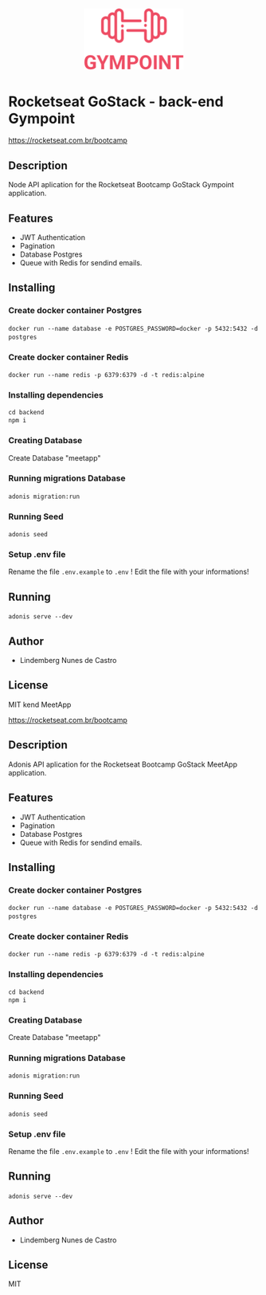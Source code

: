 <h1 align="center">
  <img alt="Gympoint" title="Gympoint" src="../.github/logo.png" width="200px" />
</h1>

# Rocketseat GoStack - back-end Gympoint

https://rocketseat.com.br/bootcamp

## Description

Node API aplication for the Rocketseat Bootcamp GoStack Gympoint application.

## Features

- JWT Authentication
- Pagination
- Database Postgres
- Queue with Redis for sendind emails.

## Installing

### Create docker container Postgres

`docker run --name database -e POSTGRES_PASSWORD=docker -p 5432:5432 -d postgres`

### Create docker container Redis

`docker run --name redis -p 6379:6379 -d -t redis:alpine`

### Installing dependencies

```
cd backend
npm i
```

### Creating Database

Create Database "meetapp"

### Running migrations Database

`adonis migration:run`

### Running Seed

`adonis seed`

### Setup .env file

Rename the file `.env.example` to `.env` !
Edit the file with your informations!

## Running

`adonis serve --dev`

## Author

- Lindemberg Nunes de Castro

## License

MIT
kend MeetApp

https://rocketseat.com.br/bootcamp

## Description

Adonis API aplication for the Rocketseat Bootcamp GoStack MeetApp application.

## Features

- JWT Authentication
- Pagination
- Database Postgres
- Queue with Redis for sendind emails.

## Installing

### Create docker container Postgres

`docker run --name database -e POSTGRES_PASSWORD=docker -p 5432:5432 -d postgres`

### Create docker container Redis

`docker run --name redis -p 6379:6379 -d -t redis:alpine`

### Installing dependencies

```
cd backend
npm i
```

### Creating Database

Create Database "meetapp"

### Running migrations Database

`adonis migration:run`

### Running Seed

`adonis seed`

### Setup .env file

Rename the file `.env.example` to `.env` !
Edit the file with your informations!

## Running

`adonis serve --dev`

## Author

- Lindemberg Nunes de Castro

## License

MIT

